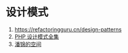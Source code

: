 # 设计模式

1. https://refactoringguru.cn/design-patterns
2. [PHP 设计模式全集](https://learnku.com/docs/php-design-patterns/2018)
3. [潘锦的空间](http://www.phppan.com/php-design-pattern/)
